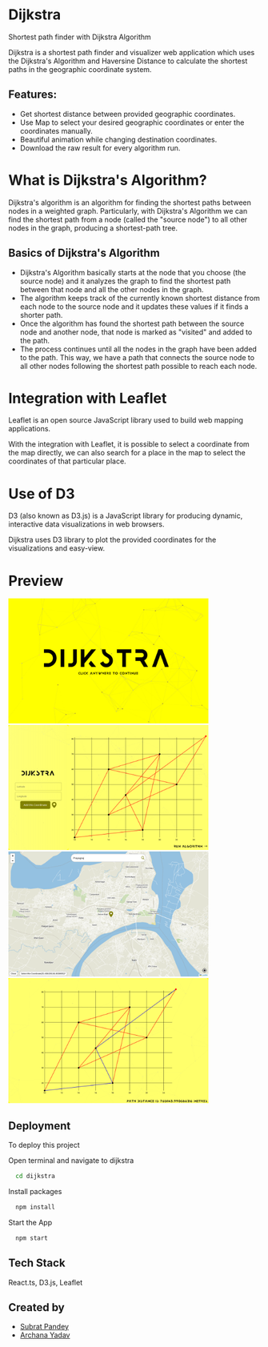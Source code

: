 # Dijkstra

Shortest path finder with Dijkstra Algorithm

Dijkstra is a shortest path finder and visualizer web application which uses the Dijkstra's Algorithm and Haversine Distance to calculate the shortest paths in the geographic coordinate system.

## Features:
- Get shortest distance between provided geographic coordinates.
 - Use Map to select your desired geographic coordinates or enter the coordinates manually.
 - Beautiful animation while changing destination coordinates.
 - Download the raw result for every algorithm run.

# What is Dijkstra's Algorithm?

Dijkstra's algorithm is an algorithm for finding the shortest paths between nodes in a weighted graph. Particularly, with Dijkstra's Algorithm we can find the shortest path from a node (called the "source node") to all other nodes in the graph, producing a shortest-path tree.

## Basics of Dijkstra's Algorithm
- Dijkstra's Algorithm basically starts at the node that you choose (the source node) and it analyzes the graph to find the shortest path between that node and all the other nodes in the graph.
 - The algorithm keeps track of the currently known shortest distance from each node to the source node and it updates these values if it finds a shorter path.
 - Once the algorithm has found the shortest path between the source node and another node, that node is marked as "visited" and added to the path.
 - The process continues until all the nodes in the graph have been added to the path. This way, we have a path that connects the source node to all other nodes following the shortest path possible to reach each node.

# Integration with Leaflet

Leaflet is an open source JavaScript library used to build web mapping applications.

With the integration with Leaflet, it is possible to select a coordinate from the map directly, we can also search for a place in the map to select the coordinates of that particular place.

# Use of D3

D3 (also known as D3.js) is a JavaScript library for producing dynamic, interactive data visualizations in web browsers.

Dijkstra uses D3 library to plot the provided coordinates for the visualizations and easy-view.

# Preview
<img src="/preview/preview_1.png" width="400"> <img src="/preview/preview_2.png" width="400">
<img src="/preview/preview_3.png" width="400"> <img src="/preview/preview_4.png" width="400">

## Deployment

To deploy this project

Open terminal and navigate to dijkstra

```bash
  cd dijkstra
```

Install packages

```bash
  npm install
```

Start the App

```bash
  npm start
```

## Tech Stack

React.ts, D3.js, Leaflet

## Created by
- [Subrat Pandey](https://github.com/imsubratpandey)
- [Archana Yadav](https://github.com/archanay1203)